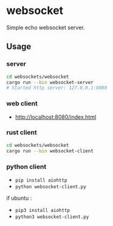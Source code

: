 # websocket

Simple echo websocket server.

## Usage

### server

```sh
cd websockets/websocket
cargo run --bin websocket-server
# Started http server: 127.0.0.1:8080
```

### web client

- [http://localhost:8080/index.html](http://localhost:8080/index.html)

### rust client

```sh
cd websockets/websocket
cargo run --bin websocket-client
```

### python client

- `pip install aiohttp`
- `python websocket-client.py`

if ubuntu :

- `pip3 install aiohttp`
- `python3 websocket-client.py`
